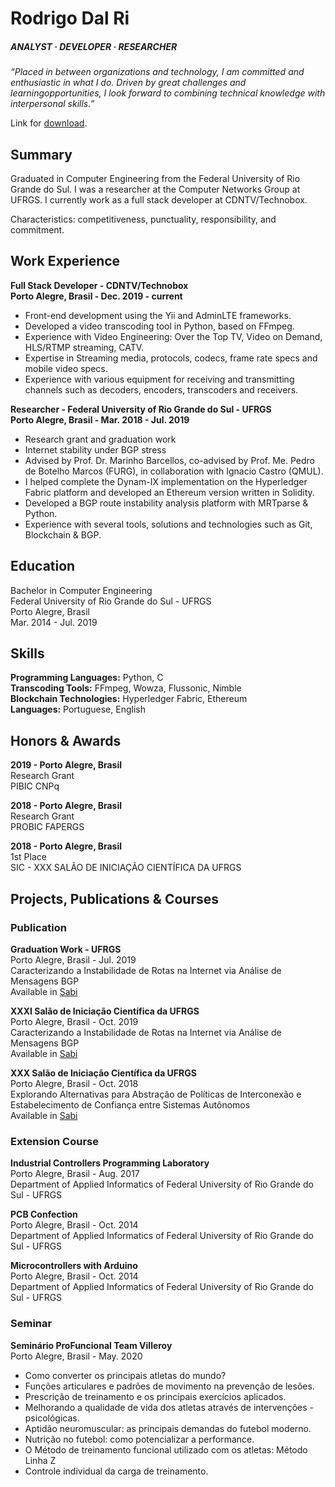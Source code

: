 # Rodrigo Dal Ri
##### ANALYST · DEVELOPER · RESEARCHER

_“Placed in between organizations and technology, I am committed and enthusiastic in what I do. Driven by great challenges and learningopportunities, I look forward to combining technical knowledge with interpersonal skills.”_

Link for [download](assets/doc/resume.pdf).

## Summary

Graduated in Computer Engineering from the Federal University of Rio Grande do Sul. I was a researcher at the Computer Networks Group at UFRGS. I currently work as a full stack developer at CDNTV/Technobox.


Characteristics: competitiveness, punctuality, responsibility, and commitment.

## Work Experience

**Full Stack Developer - CDNTV/Technobox**  
**Porto Alegre, Brasil - Dec. 2019 - current**

- Front-end development using the Yii and AdminLTE frameworks.
- Developed a video transcoding tool in Python, based on FFmpeg.
- Experience with Video Engineering: Over the Top TV, Video on Demand, HLS/RTMP streaming, CATV.
- Expertise in Streaming media, protocols, codecs, frame rate specs and mobile video specs.
- Experience with various equipment for receiving and transmitting channels such as decoders, encoders, transcoders and receivers.


**Researcher - Federal University of Rio Grande do Sul - UFRGS**  
**Porto Alegre, Brasil - Mar. 2018 - Jul. 2019**

- Research grant and graduation work
- Internet stability under BGP stress
- Advised by Prof. Dr. Marinho Barcellos, co-advised by Prof. Me. Pedro de Botelho Marcos (FURG), in collaboration with Ignacio Castro (QMUL).
- I helped complete the Dynam-IX implementation on the Hyperledger Fabric platform and developed an Ethereum version written in Solidity.
- Developed a BGP route instability analysis platform with MRTparse \& Python.
- Experience with several tools, solutions and technologies such as Git, Blockchain \& BGP.


## Education

Bachelor in Computer Engineering  
Federal University of Rio Grande do Sul - UFRGS  
Porto Alegre, Brasil  
Mar. 2014 - Jul. 2019  

## Skills

**Programming Languages:** Python, C  
**Transcoding Tools:** FFmpeg, Wowza, Flussonic, Nimble  
**Blockchain Technologies:** Hyperledger Fabric, Ethereum  
**Languages:** Portuguese, English  

## Honors & Awards

**2019 - Porto Alegre, Brasil**  
Research Grant  
PIBIC CNPq  

**2018 - Porto Alegre, Brasil**  
Research Grant  
PROBIC FAPERGS  

**2018 - Porto Alegre, Brasil**  
1st Place  
SIC - XXX SALÃO DE INICIAÇÃO CIENTÍFICA DA UFRGS  

## Projects, Publications & Courses

### Publication

**Graduation Work - UFRGS**  
Porto Alegre, Brasil - Jul. 2019  
Caracterizando a Instabilidade de Rotas na Internet via Análise de Mensagens BGP  
Available in [Sabi](http://hdl.handle.net/10183/198526)  

**XXXI Salão de Iniciação Científica da UFRGS**  
Porto Alegre, Brasil - Oct. 2019  
Caracterizando a Instabilidade de Rotas na Internet via Análise de Mensagens BGP  
Available in [Sabi](http://hdl.handle.net/10183/209065)  

**XXX Salão de Iniciação Científica da UFRGS**  
Porto Alegre, Brasil - Oct. 2018  
Explorando Alternativas para Abstração de Políticas de Interconexão e Estabelecimento de Confiança entre Sistemas Autônomos  
Available in [Sabi](http://hdl.handle.net/10183/191045)  

### Extension Course

**Industrial Controllers Programming Laboratory**  
Porto Alegre, Brasil - Aug. 2017  
Department of Applied Informatics of Federal University of Rio Grande do Sul - UFRGS  

**PCB Confection**  
Porto Alegre, Brasil - Oct. 2014  
Department of Applied Informatics of Federal University of Rio Grande do Sul - UFRGS  

**Microcontrollers with Arduino**  
Porto Alegre, Brasil - Oct. 2014  
Department of Applied Informatics of Federal University of Rio Grande do Sul - UFRGS  

### Seminar

**Seminário ProFuncional Team Villeroy**  
Porto Alegre, Brasil - May. 2020  
- Como converter os principais atletas do mundo?
- Funções articulares e padrões de movimento na prevenção de lesões.
- Prescrição de treinamento e os principais exercícios aplicados.
- Melhorando a qualidade de vida dos atletas através de intervenções - psicológicas.
- Aptidão neuromuscular: as principais demandas do futebol moderno.
- Nutrição no futebol: como potencializar a performance.
- O Método de treinamento funcional utilizado com os atletas: Método Linha Z
- Controle individual da carga de treinamento.